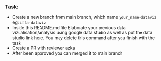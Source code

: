 ### Task: 
* Create a new branch from main branch, which name `your_name-dataviz` eg: `iffa-dataviz`
* Inside this README.md file Elaborate your previous data vizualisation/analysis using google data studio as well as put the data studio link here. You may delete this command after you finish with the task
* Create a PR with reviewer azka
* After been approved you can merged it to main branch